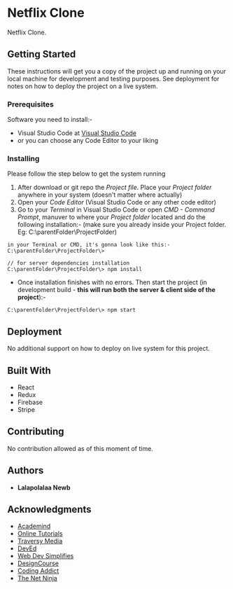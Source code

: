 # Netflix Clone

Netflix Clone.

## Getting Started

These instructions will get you a copy of the project up and running on your local machine for development and testing purposes. See deployment for notes on how to deploy the project on a live system.

### Prerequisites

Software you need to install:-

- Visual Studio Code at [Visual Studio Code](https://code.visualstudio.com/)
- or you can choose any Code Editor to your liking

### Installing

Please follow the step below to get the system running

1. After download or git repo the _Project file_. Place your _Project folder_ anywhere in your system (doesn't matter where actually)
2. Open your _Code Editor_ (Visual Studio Code or any other code editor)
3. Go to your _Terminal_ in Visual Studio Code or open _CMD - Command Prompt_, manuver to where your _Project folder_ located and do the following installation:- (make sure you already inside your Project folder. Eg: C:\parentFolder\ProjectFolder)

```
in your Terminal or CMD, it's gonna look like this:-
C:\parentFolder\ProjectFolder\>

```

```
// for server dependencies installation
C:\parentFolder\ProjectFolder\> npm install
```

- Once installation finishes with no errors. Then start the project (in development build - **this will run both the server & client side of the project**):-

```
C:\parentFolder\ProjectFolder\> npm start
```

## Deployment

No additional support on how to deploy on live system for this project.

## Built With

- React
- Redux
- Firebase
- Stripe

## Contributing

No contribution allowed as of this moment of time.

## Authors

- **Lalapolalaa Newb**

## Acknowledgments

- [Academind](https://www.youtube.com/channel/UCSJbGtTlrDami-tDGPUV9-w)
- [Online Tutorials](https://www.youtube.com/channel/UCbwXnUipZsLfUckBPsC7Jog)
- [Traversy Media](https://www.youtube.com/channel/UC29ju8bIPH5as8OGnQzwJyA)
- [DevEd](https://www.youtube.com/channel/UClb90NQQcskPUGDIXsQEz5Q)
- [Web Dev Simplifies](https://www.youtube.com/channel/UCFbNIlppjAuEX4znoulh0Cw)
- [DesignCourse](https://www.youtube.com/channel/UCVyRiMvfUNMA1UPlDPzG5Ow)
- [Coding Addict](https://www.youtube.com/channel/UCMZFwxv5l-XtKi693qMJptA)
- [The Net Ninja](https://www.youtube.com/channel/UCW5YeuERMmlnqo4oq8vwUpg)
